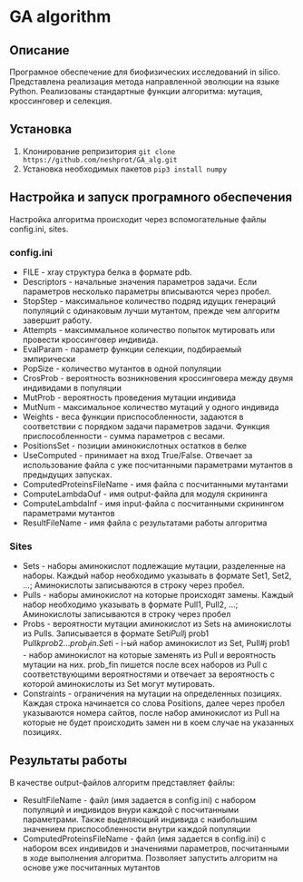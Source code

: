 # GA algorithm
## Описание
Програмное обеспечение для биофизических исследований in silico. Представлена реализация метода направленной эволюции на языке Python. Реализованы стандартные функции алгоритма: мутация, кроссинговер и селекция.
## Установка
1. Клонирование репризитория
```git clone https://github.com/neshprot/GA_alg.git```
2. Установка необходимых пакетов
```pip3 install numpy```
## Настройка и запуск програмного обеспечения
Настройка алгоритма происходит через вспомогательные файлы config.ini, sites.
### config.ini
-   FILE - xray структура белка в формате pdb.
-   Descriptors - начальные значения параметров задачи. Если параметров несколько параметры вписываются через пробел.
-   StopStep - максимальное количество подряд идущих генераций популяций с одинаковым лучши мутантом, прежде чем алгоритм завершит работу.
-   Attempts - максиммальное количество попыток мутировать или провести кроссинговер индивида.
-   EvalParam - параметр функции селекции, подбираемый эмпирически
-   PopSize - количество мутантов в одной популяции
-   CrosProb - вероятность возникновения кроссинговера между двумя индивидами в популяции
-   MutProb - вероятность проведения мутации индивида
-   MutNum - максимальное количество мутаций у одного индивида
-   Weights - веса функции приспособленности, задаются в соответствии с порядком задачи параметров задачи. Функция приспособленности - сумма параметров с весами.
-   PositionsSet - позиции аминокислотных остатков в белке
-   UseComputed - принимает на вход True/False. Отвечает за использование файла с уже посчитанными параметрами мутантов в предыдущих запусках.
-   ComputedProteinsFileName - имя файла с посчитанными мутантами
-   ComputeLambdaOuf - имя output-файла для модуля скрининга
-   ComputeLambdaInf - имя input-файла с посчитанными скринингом параметрами мутантов
-   ResultFileName - имя файла с результатами работы алгоритма
### Sites
- Sets - наборы аминокислот подлежащие мутации, разделенные на наборы. Каждый набор необходимо указывать в формате Set1, Set2, ...; Аминокислоты записываются в строку через пробел.
- Pulls - наборы аминокислот на которые происходят замены. Каждый набор необходимо указывать в формате Pull1, Pull2, ...; Аминокислоты записываются в строку через пробел
- Probs - вероятности мутации аминокислот из Sets на аминокислоты из Pulls. Записывается в формате Set$i Pull$j prob1 Pull$k prob2 ... prob_fin. Set$i - i-ый набор аминокислот из Set, Pull#j prob1 - набор аминокислот на которые заменять из Pull и вероятность мутации на них. prob_fin пишется после всех наборов из Pull с соответствующими вероятностями и отвечает за вероятность с которой аминокислоты из Set могут мутировать.
- Constraints - ограничения на мутации на определенных позициях. Каждая строка начинается со слова Positions, далее через пробел указываются номера сайтов, после набор аминокислот из Pull на которые не будет происходить замен ни в коем случае на указанных позициях.
## Результаты работы
В качестве output-файлов алгоритм представляет файлы:
- ResultFileName - файл (имя задается в config.ini) с набором популяций и индивидов внури каждой с посчитанными параметрами. Также выделяющий индивида с наибольшим значением приспособленности внутри каждой популяции
- ComputedProteinsFileName - файл (имя задается в config.ini) с набором всех индивидов и значениями параметров, посчитанными в ходе выполнения алгоритма. Позволяет запустить алгоритм на основе уже посчитанных мутантов
